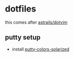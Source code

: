 # dotfiles

this comes after [astrails/dotvim](https://github.com/astrails/dotvim)

## putty setup

* install [putty-colors-solarized](https://github.com/altercation/solarized/tree/master/putty-colors-solarized)
